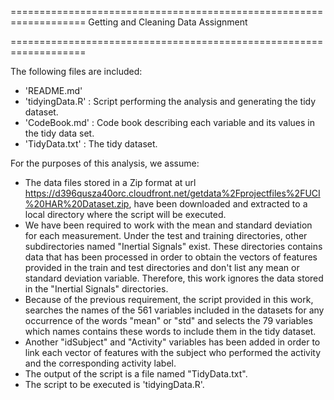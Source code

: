 ===================================================================
Getting and Cleaning Data Assignment

===================================================================

The following files are included:
- 'README.md'
- 'tidyingData.R' : Script performing the analysis and generating the tidy dataset.
- 'CodeBook.md'   : Code book describing each variable and its values in the tidy data set.
- 'TidyData.txt'  : The tidy dataset.


For the purposes of this analysis, we assume:
- The data files stored in a Zip format at url https://d396qusza40orc.cloudfront.net/getdata%2Fprojectfiles%2FUCI%20HAR%20Dataset.zip, 
have been downloaded and extracted to a local directory where the script will be executed.
- We have been required to work with the mean and standard deviation for each measurement. 
Under the test and training directories, other subdirectories named "Inertial Signals" exist. 
These directories contains data that has been processed in order to obtain the vectors of features provided 
in the train and test directories and don't list any mean or standard deviation variable. 
Therefore, this work ignores the data stored in the "Inertial Signals" directories.
- Because of the previous requirement, the script provided in this work, searches the names of the 561 variables 
included in the datasets for any occurrence of the words "mean" or "std" and selects the 79 variables which names 
contains these words to include them in the tidy dataset.
- Another "idSubject" and "Activity" variables has been added in order to link each vector of features 
with the subject who performed the activity and the corresponding activity label.
- The output of the script is a file named "TidyData.txt".
- The script to be executed is 'tidyingData.R'.
